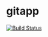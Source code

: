 # gitapp
[![Build Status](https://mohammadjizi.visualstudio.com/DevProject/_apis/build/status/mohammadjizi.gitapp?branchName=main)](https://mohammadjizi.visualstudio.com/DevProject/_build/latest?definitionId=4&branchName=main)

